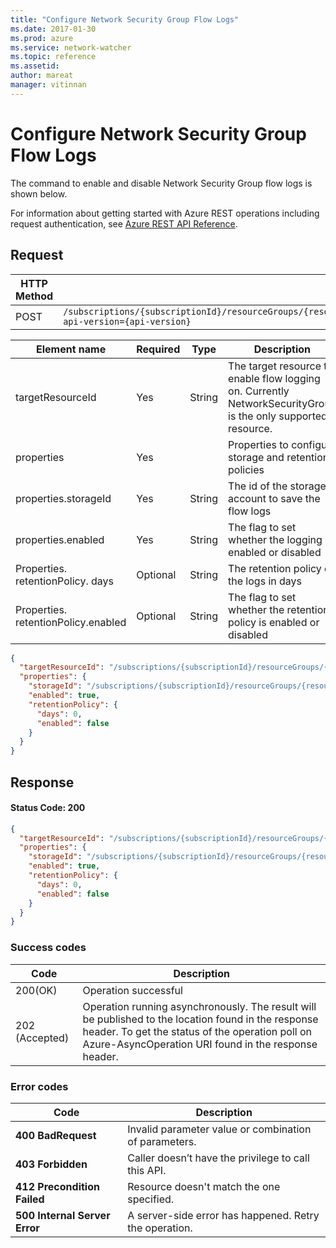 ```yaml
---
title: "Configure Network Security Group Flow Logs"
ms.date: 2017-01-30
ms.prod: azure
ms.service: network-watcher
ms.topic: reference
ms.assetid: 
author: mareat
manager: vitinnan
---
```


# Configure Network Security Group Flow Logs

The command to enable and disable Network Security Group flow logs is shown below.

For information about getting started with Azure REST operations including request authentication, see [Azure REST API Reference](../../../index.md).

## Request

| HTTP Method | URI|  
| ----------- |----|  
| POST | `/subscriptions/{subscriptionId}/resourceGroups/{resourceGroupName}/providers/Microsoft.Network/networkWatchers/{networkWatcherName}/configureFlowLog?api-version={api-version}` |

| Element name | Required | Type | Description |
| --- | --- | --- | --- |
| targetResourceId | Yes | String | The target resource to enable flow logging on. Currently NetworkSecurityGroup is the only supported resource. |
| properties | Yes | | Properties to configure storage and retention policies |
| properties.storageId | Yes | String | The id of the storage account to save the flow logs |
| properties.enabled | Yes | String | The flag to set whether the logging is enabled or disabled |
| Properties. retentionPolicy. days | Optional | String | The retention policy of the logs in days |
| Properties. retentionPolicy.enabled | Optional | String | The flag to set whether the retention policy is enabled or disabled

```json
{
  "targetResourceId": "/subscriptions/{subscriptionId}/resourceGroups/{resourceGroup}/providers/Microsoft.Network/networkSecurityGroups/{nsgName}",
  "properties": {
    "storageId": "/subscriptions/{subscriptionId}/resourceGroups/{resourceGroup}/providers/Microsoft.Storage/storageAccounts/{storageName}",
    "enabled": true,
    "retentionPolicy": {
      "days": 0,
      "enabled": false
    }
  }
}
```

## Response  

#### Status Code: 200
```json
{
  "targetResourceId": "/subscriptions/{subscriptionId}/resourceGroups/{resourceGroup}/providers/Microsoft.Network/networkSecurityGroups/{nsgName}",
  "properties": {
    "storageId": "/subscriptions/{subscriptionId}/resourceGroups/{resourceGroup}/providers/Microsoft.Storage/storageAccounts/{storageName}",
    "enabled": true,
    "retentionPolicy": {
      "days": 0,
      "enabled": false
    }
  }
}
```

### Success codes

| Code | Description |
| ---- | ----------- |
|200(OK) | Operation successful|
|202 (Accepted) | Operation running asynchronously. The result will be published to the location found in the response header. To get the status of the operation poll on Azure-AsyncOperation URI found in the response header.|

### Error codes

| Code | Description |
| ---- | ----------- |
| **400 BadRequest** | Invalid parameter value or combination of parameters. | 
| **403 Forbidden** | Caller doesn’t have the privilege to call this API. |
| **412 Precondition Failed** | Resource doesn't match the one specified. |
| **500 Internal Server Error** |  A server-side error has happened. Retry the operation. |     